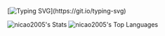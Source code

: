 [![Typing SVG](https://readme-typing-svg.herokuapp.com?font=Fira+Code&size=30&duration=900&pause=500&color=f5f5f5&=true&=true&multiline=true&width=1000&height=90&lines=Hello+World!;Meu+nome+é+Nícolas.)](https://git.io/typing-svg)

![nicao2005's Stats](https://github-readme-stats.vercel.app/api?username=nicao2005&theme=codeSTACKr&show_icons=true&hide_border=true&count_private=true)
![nicao2005's Top Languages](https://github-readme-stats.vercel.app/api/top-langs/?username=nicao2005&theme=codeSTACKr&show_icons=true&hide_border=true&layout=compact)
